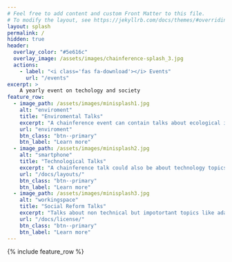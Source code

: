 ```yaml
---
# Feel free to add content and custom Front Matter to this file.
# To modify the layout, see https://jekyllrb.com/docs/themes/#overriding-theme-defaults
layout: splash
permalink: /
hidden: true
header:
  overlay_color: "#5e616c"
  overlay_image: /assets/images/chainference-splash_3.jpg
  actions:
    - label: "<i class='fas fa-download'></i> Events"
      url: "/events"
excerpt: >
    A yearly event on techology and society
feature_row:
  - image_path: /assets/images/minisplash1.jpg
    alt: "enviroment"
    title: "Enviromental Talks"
    excerpt: "A chainference event can contain talks about ecological improvements via technology or policy"
    url: "enviroment"
    btn_class: "btn--primary"
    btn_label: "Learn more"
  - image_path: /assets/images/minisplash2.jpg
    alt: "smartphone"
    title: "Technological Talks"
    excerpt: "A chainference talk could also be about technology topics as well"
    url: "/docs/layouts/"
    btn_class: "btn--primary"
    btn_label: "Learn more"
  - image_path: /assets/images/minisplash3.jpg
    alt: "workingspace"
    title: "Social Reform Talks"
    excerpt: "Talks about non technical but impotortant topics like adapting to post pandemic work life balance"
    url: "/docs/license/"
    btn_class: "btn--primary"
    btn_label: "Learn more"
---
```


{% include feature_row %}
